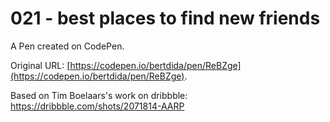# 021 - best places to find new friends

A Pen created on CodePen.

Original URL: [https://codepen.io/bertdida/pen/ReBZge](https://codepen.io/bertdida/pen/ReBZge).

Based on Tim Boelaars's work on dribbble: https://dribbble.com/shots/2071814-AARP
